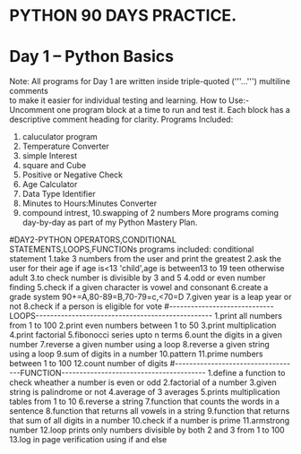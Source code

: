 # PYTHON 90 DAYS PRACTICE.
# Day 1 – Python Basics
Note: All programs for Day 1 are written inside triple-quoted ('''...''') multiline comments  
to make it easier for individual testing and learning.
 How to Use:- Uncomment one program block at a time to run and test it. Each block has a descriptive comment heading for clarity.
Programs Included:
1. caluculator program
2. Temperature Converter
3. simple Interest
4. square and Cube
5. Positive or Negative Check
6. Age Calculator
7. Data Type Identifier
8. Minutes to Hours:Minutes Converter
9. compound intrest,
10.swapping of 2 numbers
More programs coming day-by-day as part of my Python Mastery Plan.


#DAY2-PYTHON
OPERATORS,CONDITIONAL STATEMENTS,LOOPS,FUNCTIONs
programs included:
 conditional statement
 1.take 3 numbers from the user and print the greatest
 2.ask the user for their age if age is<13 'child',age is between13 to 19 teen otherwise adult
 3.to check number is divisible by 3  and 5
 4.odd or even number finding
 5.check if a given character is vowel and consonant
 6.create a grade system 90+=A,80-89=B,70-79=c,<70=D
 7.given year is a leap year or not
8.check if a person is eligible for vote
#----------------------------- LOOPS-------------------------------------------------
1.print all numbers from 1 to 100
2.print even numbers between 1 to 50
3.print multiplication
4.print factorial
5.fibonocci series upto n terms
6.ount the digits in a given number
7.reverse a given number using a loop
8.reverse a given string using a loop
9.sum of digits in a number
10.pattern
11.prime numbers between 1 to 100
12.count number of digits
#-----------------------------------FUNCTION----------------------------------------
1.define a function to check wheather a number is even or odd
2.factorial of a number
3.given string is palindrome or not
4.average of 3 averages
5.prints multiplication tables from 1 to 10
6.reverse a string
7.function that counts the words in a sentence
8.function that returns all vowels in a string
9.function that returns that sum of all digits in a number
10.check if a number is prime
11.armstrong number
12.loop prints only numbers divisible by both 2 and 3 from 1 to 100
13.log in page verification using if and else

    
    

    
    


